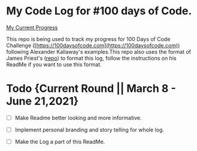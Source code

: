 # My Code Log for #100 days of Code.
[My Current Progress](https://nerajno.github.io/100DaysOfCodeLog/index.html)

This repo is being used to track my progress for  100 Days of Code Challenge ([https://100daysofcode.com](https://100daysofcode.com)) following Alexander Kallaway's examples.This repo also uses the format of James Priest's ([repo](https://github.com/james-priest/100-days-log)) to format this log, follow the instructions on his ReadMe if you want to use this format. 

# Todo {Current Round || March 8 - June 21,2021}
- [ ] Make Readme better looking and more informative.
- [ ] Implement personal branding and story telling for whole log.
- [ ] Make the Log a part of this ReadMe. 
  
